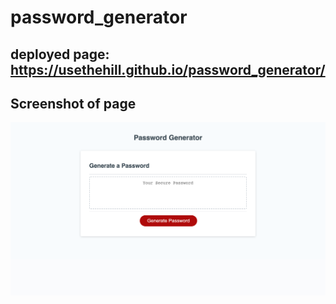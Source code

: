 # password_generator

## deployed page:  https://usethehill.github.io/password_generator/

## Screenshot of page

![](Assets/screenshot_password_generator.png)